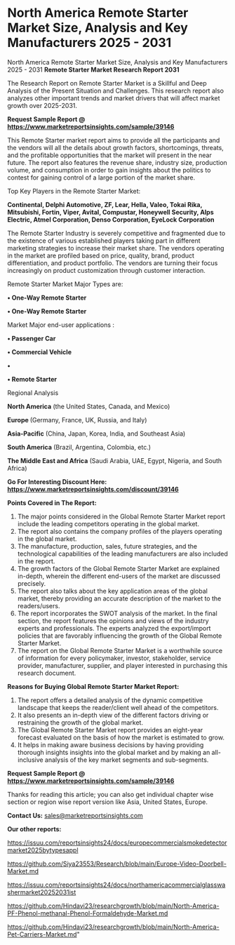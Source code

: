 # North America Remote Starter Market Size, Analysis and Key Manufacturers 2025 - 2031
North America Remote Starter Market Size, Analysis and Key Manufacturers 2025 - 2031
<strong>Remote Starter Market Research Report 2031</strong>

The Research Report on Remote Starter Market is a Skillful and Deep Analysis of the Present Situation and Challenges. This research report also analyzes other important trends and market drivers that will affect market growth over 2025-2031.

<strong>Request Sample Report @ <a href=https://www.marketreportsinsights.com/sample/39146>https://www.marketreportsinsights.com/sample/39146</a></strong>

This Remote Starter market report aims to provide all the participants and the vendors will all the details about growth factors, shortcomings, threats, and the profitable opportunities that the market will present in the near future. The report also features the revenue share, industry size, production volume, and consumption in order to gain insights about the politics to contest for gaining control of a large portion of the market share.

Top Key Players in the Remote Starter Market:

<strong>Continental, Delphi Automotive, ZF, Lear, Hella, Valeo, Tokai Rika, Mitsubishi, Fortin, Viper, Avital, Compustar, Honeywell Security, Alps Electric, Atmel Corporation, Denso Corporation, EyeLock Corporation</strong>

The Remote Starter Industry is severely competitive and fragmented due to the existence of various established players taking part in different marketing strategies to increase their market share. The vendors operating in the market are profiled based on price, quality, brand, product differentiation, and product portfolio. The vendors are turning their focus increasingly on product customization through customer interaction.

Remote Starter Market Major Types are:

<strong>•  One-Way Remote Starter

•  One-Way Remote Starter</strong>

Market Major end-user applications :

<strong>•  Passenger Car

•  Commercial Vehicle

•  

•  Remote Starter</strong>

Regional Analysis

</u><strong><b>North America</b></strong> (the United States, Canada, and Mexico)

<strong><b>Europe </b></strong>(Germany, France, UK, Russia, and Italy)

<strong><b>Asia-Pacific</b></strong> (China, Japan, Korea, India, and Southeast Asia)

<strong><b>South America</b></strong> (Brazil, Argentina, Colombia, etc.)

<strong><b>The Middle East and Africa</b></strong> (Saudi Arabia, UAE, Egypt, Nigeria, and South Africa)

<strong>Go For Interesting Discount Here: <a href=https://www.marketreportsinsights.com/discount/39146>https://www.marketreportsinsights.com/discount/39146</a></strong>

<strong>Points Covered in The Report:</strong>
<ol>
  <li>The major points considered in the Global Remote Starter Market report include the leading competitors operating in the global market.</li>
  <li>The report also contains the company profiles of the players operating in the global market.</li>
  <li>The manufacture, production, sales, future strategies, and the technological capabilities of the leading manufacturers are also included in the report.</li>
  <li>The growth factors of the Global Remote Starter Market are explained in-depth, wherein the different end-users of the market are discussed precisely.</li>
  <li>The report also talks about the key application areas of the global market, thereby providing an accurate description of the market to the readers/users.</li>
  <li>The report incorporates the SWOT analysis of the market. In the final section, the report features the opinions and views of the industry experts and professionals. The experts analyzed the export/import policies that are favorably influencing the growth of the Global Remote Starter Market.</li>
  <li>The report on the Global Remote Starter Market is a worthwhile source of information for every policymaker, investor, stakeholder, service provider, manufacturer, supplier, and player interested in purchasing this research document.</li>
</ol>
<strong>Reasons for Buying Global Remote Starter Market Report:</strong>

<ol>
  <li>The report offers a detailed analysis of the dynamic competitive landscape that keeps the reader/client well ahead of the competitors.</li>
  <li>It also presents an in-depth view of the different factors driving or restraining the growth of the global market.</li>
  <li>The Global Remote Starter Market report provides an eight-year forecast evaluated on the basis of how the market is estimated to grow.</li>
  <li>It helps in making aware business decisions by having providing thorough insights insights into the global market and by making an all-inclusive analysis of the key market segments and sub-segments.</li>
</ol>
<strong>Request Sample Report @ <a href=https://www.marketreportsinsights.com/sample/39146>https://www.marketreportsinsights.com/sample/39146</a></strong>


Thanks for reading this article; you can also get individual chapter wise section or region wise report version like Asia, United States, Europe.

<strong>Contact Us:</strong>
sales@marketreportsinsights.com

<strong>Our other reports:</strong>

<a href=https://issuu.com/reportsinsights24/docs/europecommercialsmokedetectormarket2025bytypesappl>https://issuu.com/reportsinsights24/docs/europecommercialsmokedetectormarket2025bytypesappl</a>

<a href=https://github.com/Siya23553/Research/blob/main/Europe-Video-Doorbell-Market.md>https://github.com/Siya23553/Research/blob/main/Europe-Video-Doorbell-Market.md</a>

<a href=https://issuu.com/reportsinsights24/docs/northamericacommercialglasswashermarket20252031ist>https://issuu.com/reportsinsights24/docs/northamericacommercialglasswashermarket20252031ist</a>

<a href=https://github.com/Hindavi23/researchgrowth/blob/main/North-America-PF-Phenol-methanal-Phenol-Formaldehyde-Market.md>https://github.com/Hindavi23/researchgrowth/blob/main/North-America-PF-Phenol-methanal-Phenol-Formaldehyde-Market.md</a>

<a href=https://github.com/Hindavi23/researchgrowth/blob/main/North-America-Pet-Carriers-Market.md>https://github.com/Hindavi23/researchgrowth/blob/main/North-America-Pet-Carriers-Market.md</a>"
